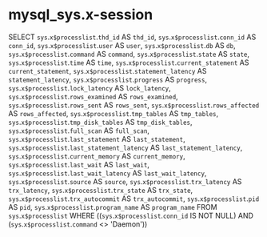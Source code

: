 # mysql_sys.x-session

SELECT 
    `sys`.`x$processlist`.`thd_id` AS `thd_id`,
    `sys`.`x$processlist`.`conn_id` AS `conn_id`,
    `sys`.`x$processlist`.`user` AS `user`,
    `sys`.`x$processlist`.`db` AS `db`,
    `sys`.`x$processlist`.`command` AS `command`,
    `sys`.`x$processlist`.`state` AS `state`,
    `sys`.`x$processlist`.`time` AS `time`,
    `sys`.`x$processlist`.`current_statement` AS `current_statement`,
    `sys`.`x$processlist`.`statement_latency` AS `statement_latency`,
    `sys`.`x$processlist`.`progress` AS `progress`,
    `sys`.`x$processlist`.`lock_latency` AS `lock_latency`,
    `sys`.`x$processlist`.`rows_examined` AS `rows_examined`,
    `sys`.`x$processlist`.`rows_sent` AS `rows_sent`,
    `sys`.`x$processlist`.`rows_affected` AS `rows_affected`,
    `sys`.`x$processlist`.`tmp_tables` AS `tmp_tables`,
    `sys`.`x$processlist`.`tmp_disk_tables` AS `tmp_disk_tables`,
    `sys`.`x$processlist`.`full_scan` AS `full_scan`,
    `sys`.`x$processlist`.`last_statement` AS `last_statement`,
    `sys`.`x$processlist`.`last_statement_latency` AS `last_statement_latency`,
    `sys`.`x$processlist`.`current_memory` AS `current_memory`,
    `sys`.`x$processlist`.`last_wait` AS `last_wait`,
    `sys`.`x$processlist`.`last_wait_latency` AS `last_wait_latency`,
    `sys`.`x$processlist`.`source` AS `source`,
    `sys`.`x$processlist`.`trx_latency` AS `trx_latency`,
    `sys`.`x$processlist`.`trx_state` AS `trx_state`,
    `sys`.`x$processlist`.`trx_autocommit` AS `trx_autocommit`,
    `sys`.`x$processlist`.`pid` AS `pid`,
    `sys`.`x$processlist`.`program_name` AS `program_name`
FROM
    `sys`.`x$processlist`
WHERE
    ((`sys`.`x$processlist`.`conn_id` IS NOT NULL)
        AND (`sys`.`x$processlist`.`command` <> 'Daemon'))
